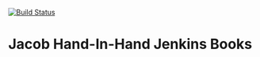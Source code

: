 [![Build Status](https://travis-ci.org/Chao-Xi/jxjenkinsbook.svg?branch=master)](https://travis-ci.org/Chao-Xi/jxjenkinsbook)

# Jacob Hand-In-Hand Jenkins Books